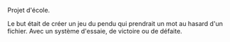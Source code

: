 Projet d'école. 

Le but était de créer un jeu du pendu qui prendrait un mot au hasard d'un fichier. 
Avec un système d'essaie, de victoire ou de défaite. 
